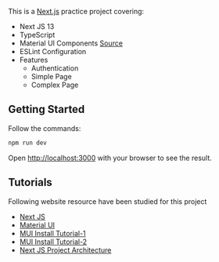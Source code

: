 This is a [Next.js](https://nextjs.org/) practice project covering: 
- Next JS 13 
- TypeScript
- Material UI Components [Source](https://mui.com/material-ui/)
- ESLint Configuration
- Features
  - Authentication
  - Simple Page
  - Complex Page

## Getting Started

Follow the commands:

```bash
npm run dev
```

Open [http://localhost:3000](http://localhost:3000) with your browser to see the result.

## Tutorials

Following website resource have been studied for this project

- [Next JS](https://nextjs.org/docs/getting-started)
- [Material UI](https://mui.com/material-ui/getting-started/overview/)
- [MUI Install Tutorial-1](https://www.geeksforgeeks.org/how-to-use-material-ui-with-next-js/)
- [MUI Install Tutorial-2](https://blog.logrocket.com/getting-started-with-mui-and-next-js)
- [Next JS Project Architecture](https://dev.to/alexeagleson/how-to-build-scalable-architecture-for-your-nextjs-project-2pb7)